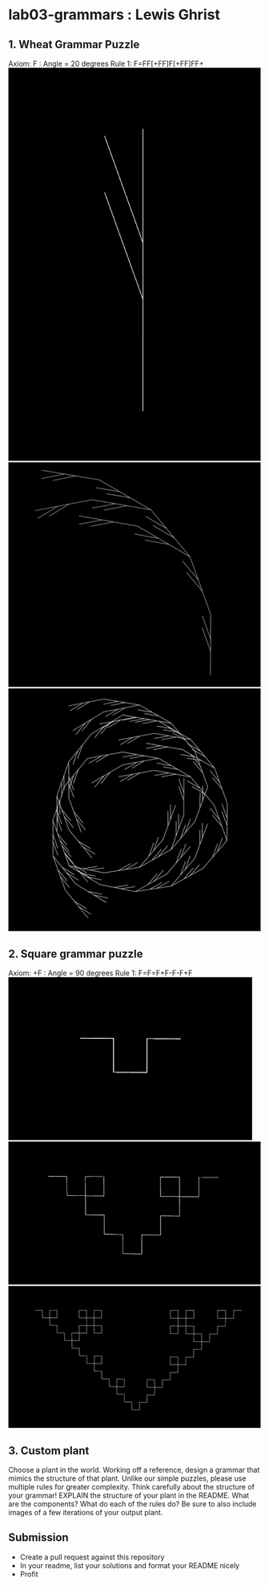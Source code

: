 # lab03-grammars : Lewis Ghrist

## 1. Wheat Grammar Puzzle
Axiom: F : Angle = 20 degrees
Rule 1: F=FF[+FF]F[+FF]FF+
![1 iteration](LG_ruleset1_gen1.png)
![2 iterations](LG_ruleset1_gen2.png)
![3 iterations](LG_ruleset1_gen3.png)

## 2. Square grammar puzzle
Axiom: +F : Angle = 90 degrees
Rule 1: F=F=F+F-F-F+F
![1 iteration](LG_ruleset2_gen1.png)
![2 iterations](LG_ruleset2_gen2.png)
![3 iterations](LG_ruleset2_gen3.png)

## 3. Custom plant
Choose a plant in the world. Working off a reference, design a grammar that mimics the structure of that plant. Unlike our simple puzzles, please use multiple rules for greater complexity. Think carefully about the structure of your grammar! EXPLAIN the structure of your plant in the README. What are the components? What do each of the rules do? Be sure to also include images of a few iterations of your output plant. 

## Submission
- Create a pull request against this repository
- In your readme, list your solutions and format your README nicely
- Profit
